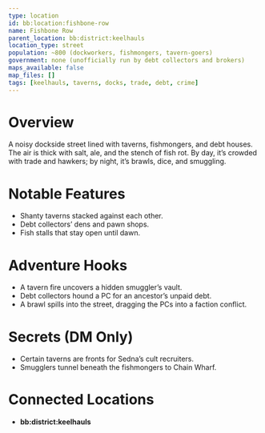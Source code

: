 ```yaml
---
type: location
id: bb:location:fishbone-row
name: Fishbone Row
parent_location: bb:district:keelhauls
location_type: street
population: ~800 (dockworkers, fishmongers, tavern-goers)
government: none (unofficially run by debt collectors and brokers)
maps_available: false
map_files: []
tags: [keelhauls, taverns, docks, trade, debt, crime]
---
```


# Overview
A noisy dockside street lined with taverns, fishmongers, and debt houses. The air is thick with salt, ale, and the stench of fish rot. By day, it’s crowded with trade and hawkers; by night, it’s brawls, dice, and smuggling.  

# Notable Features
- Shanty taverns stacked against each other.  
- Debt collectors’ dens and pawn shops.  
- Fish stalls that stay open until dawn.  

# Adventure Hooks
- A tavern fire uncovers a hidden smuggler’s vault.  
- Debt collectors hound a PC for an ancestor’s unpaid debt.  
- A brawl spills into the street, dragging the PCs into a faction conflict.  

# Secrets (DM Only)
- Certain taverns are fronts for Sedna’s cult recruiters.  
- Smugglers tunnel beneath the fishmongers to Chain Wharf.  

# Connected Locations
- **bb:district:keelhauls**
